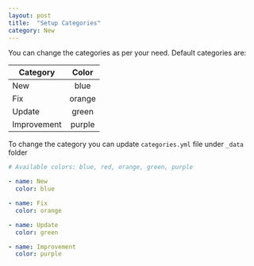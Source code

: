 ```yaml
---
layout: post
title:  "Setup Categories"
category: New
---
```

You can change the categories as per your need.
Default categories are:

| Category      | Color         |
| ------------- |:-------------:|
| New           | blue          |
| Fix           | orange        |
| Update        | green         |
| Improvement   | purple        |


To change the category you can update `categories.yml` file under `_data` folder

``` yml
# Available colors: blue, red, orange, green, purple

- name: New
  color: blue

- name: Fix
  color: orange

- name: Update
  color: green

- name: Improvement
  color: purple
```
